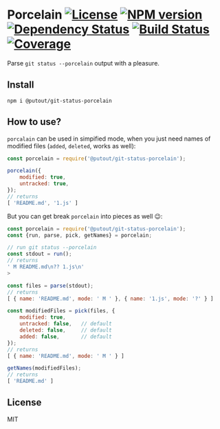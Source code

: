 # Porcelain [![License][LicenseIMGURL]][LicenseURL] [![NPM version][NPMIMGURL]][NPMURL] [![Dependency Status][DependencyStatusIMGURL]][DependencyStatusURL] [![Build Status][BuildStatusIMGURL]][BuildStatusURL] [![Coverage][CoverageIMGURL]][CoverageURL]

Parse `git status --porcelain` output with a pleasure.

## Install

```
npm i @putout/git-status-porcelain
```

## How to use?

`porcalain` can be used in simpified mode, when you just need names of modified files (`added`, `deleted`, works as well):

```js
const porcelain = require('@putout/git-status-porcelain');

porcelain({
    modified: true,
    untracked: true,
});
// returns
[ 'README.md', '1.js' ]
```

But you can get break `porcelain` into pieces as well 😉:

```js
const porcelain = require('@putout/git-status-porcelain');
const {run, parse, pick, getNames} = porcelain;

// run git status --porcelain
const stdout = run();
// returns
' M README.md\n?? 1.js\n'
>

const files = parse(stdout);
// returns
[ { name: 'README.md', mode: ' M ' }, { name: '1.js', mode: '?' } ]

const modifiedFiles = pick(files, {
    modified: true,
    untracked: false,   // default
    deleted: false,     // default
    added: false,       // default
});
// returns
[ { name: 'README.md', mode: ' M ' } ]

getNames(modifiedFiles);
// returns
[ 'README.md' ]
```

## License

MIT

[NPMIMGURL]:                https://img.shields.io/npm/v/porcelain.svg?style=flat&longCache=true
[BuildStatusIMGURL]:        https://img.shields.io/travis/coderaiser/porcelain/master.svg?style=flat&longCache=true
[DependencyStatusIMGURL]:   https://img.shields.io/david/coderaiser/porcelain.svg?style=flat&longCache=true
[LicenseIMGURL]:            https://img.shields.io/badge/license-MIT-317BF9.svg?style=flat&longCache=true
[NPMURL]:                   https://npmjs.org/package/porcelain 'npm'
[BuildStatusURL]:           https://travis-ci.org/coderaiser/porcelain  'Build Status'
[DependencyStatusURL]:      https://david-dm.org/coderaiser/porcelain 'Dependency Status'
[LicenseURL]:               https://tldrlegal.com/license/mit-license 'MIT License'

[CoverageURL]:              https://coveralls.io/github/coderaiser/porcelain?branch=master
[CoverageIMGURL]:           https://coveralls.io/repos/coderaiser/porcelain/badge.svg?branch=master&service=github


